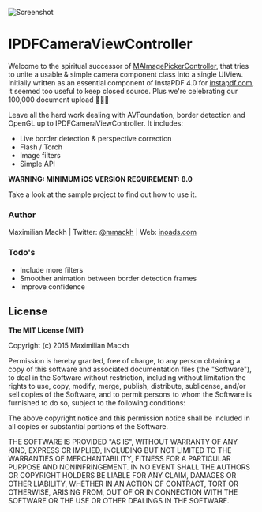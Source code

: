 ![Screenshot](https://raw.githubusercontent.com/mmackh/IPDFCameraViewController/master/mockup.png)

# IPDFCameraViewController

Welcome to the spiritual successor of [MAImagePickerController](https://github.com/mmackh/MAImagePickerController-of-InstaPDF), that tries to unite a usable & simple camera component class into a single UIView. Initially written as an essential component of InstaPDF 4.0 for [instapdf.com](https://instapdf.com), it seemed too useful to keep closed source. Plus we're celebrating our 100,000 document upload 🎉🎉🎉

Leave all the hard work dealing with AVFoundation, border detection and OpenGL up to IPDFCameraViewController. It includes:

  - Live border detection & perspective correction
  - Flash / Torch
  - Image filters
  - Simple API
 
**WARNING: MINIMUM iOS VERSION REQUIREMENT: 8.0**

Take a look at the sample project to find out how to use it.

### Author
Maximilian Mackh | Twitter: [@mmackh](https://twitter.com/mmackh) | Web: [inoads.com](http://inoads.com)

### Todo's

 - Include more filters
 - Smoother animation between border detection frames
 - Improve confidence

License
----

**The MIT License (MIT)**

Copyright (c) 2015 Maximilian Mackh

Permission is hereby granted, free of charge, to any person obtaining a copy
of this software and associated documentation files (the "Software"), to deal
in the Software without restriction, including without limitation the rights
to use, copy, modify, merge, publish, distribute, sublicense, and/or sell
copies of the Software, and to permit persons to whom the Software is
furnished to do so, subject to the following conditions:

The above copyright notice and this permission notice shall be included in
all copies or substantial portions of the Software.

THE SOFTWARE IS PROVIDED "AS IS", WITHOUT WARRANTY OF ANY KIND, EXPRESS OR
IMPLIED, INCLUDING BUT NOT LIMITED TO THE WARRANTIES OF MERCHANTABILITY,
FITNESS FOR A PARTICULAR PURPOSE AND NONINFRINGEMENT. IN NO EVENT SHALL THE
AUTHORS OR COPYRIGHT HOLDERS BE LIABLE FOR ANY CLAIM, DAMAGES OR OTHER
LIABILITY, WHETHER IN AN ACTION OF CONTRACT, TORT OR OTHERWISE, ARISING FROM,
OUT OF OR IN CONNECTION WITH THE SOFTWARE OR THE USE OR OTHER DEALINGS IN
THE SOFTWARE.
